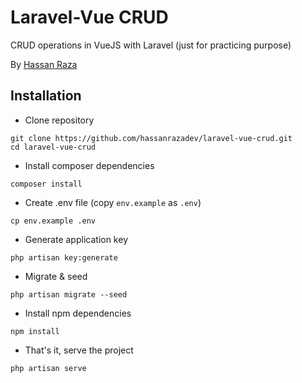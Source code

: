 # Laravel-Vue CRUD

CRUD operations in VueJS with Laravel (just for practicing purpose)

By [Hassan Raza](https://hassanraza.net)

## Installation

- Clone repository
```
git clone https://github.com/hassanrazadev/laravel-vue-crud.git
cd laravel-vue-crud
```
- Install composer dependencies
```
composer install
```
- Create .env file (copy `env.example` as `.env`)
```
cp env.example .env
```
- Generate application key
```
php artisan key:generate
```
- Migrate & seed
```
php artisan migrate --seed
```
- Install npm dependencies
```
npm install
```
- That's it, serve the project
```
php artisan serve
```



